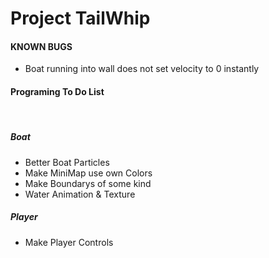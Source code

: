 # Project TailWhip


<h4> KNOWN BUGS </h4>

- Boat running into wall does not set velocity to 0 instantly<br>

<h4>Programing To Do List</h4><br>

<h5> Boat </h5>

- Better Boat Particles <br>
- Make MiniMap use own Colors <br>
- Make Boundarys of some kind <br>
- Water Animation & Texture <br>

<h5> Player </h5>

- Make Player Controls <br>
